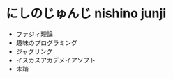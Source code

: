 # にしのじゅんじ nishino junji

- ファジィ理論
- 趣味のプログラミング
- ジャグリング
- イスカスアカデメイアソフト
- 未踏

<!---
nishinojunji/nishinojunji is a ✨ special ✨ repository because its `README.md` (this file) appears on your GitHub profile.
You can click the Preview link to take a look at your changes.
--->
